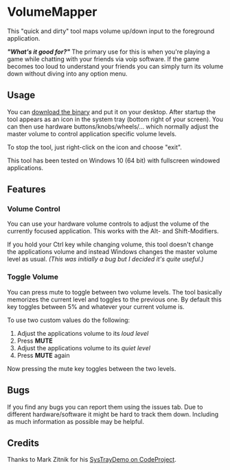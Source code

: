 # VolumeMapper
This "quick and dirty" tool maps volume up/down input to the foreground application.

**_"What's it good for?"_**
The primary use for this is when you're playing a game while chatting with your friends via voip software. If the game becomes too loud to understand your friends you can simply turn its volume down without diving into any option menu.

## Usage
You can [download the binary](https://github.com/seb3sec/VolumeMapper/releases/download/v1.0/VolumeMapper.exe) and put it on your desktop. After startup the tool appears as an icon in the system tray (bottom right of your screen). 
You can then use hardware buttons/knobs/wheels/... which normally adjust the master volume to control application specific volume levels.

To stop the tool, just right-click on the icon and choose "exit".

This tool has been tested on Windows 10 (64 bit) with fullscreen windowed applications. 

## Features

### Volume Control
You can use your hardware volume controls to adjust the volume of the currently focused application. This works with the Alt- and Shift-Modifiers.

If you hold your Ctrl key while changing volume, this tool doesn't change the applications volume and instead Windows changes the master volume level as usual. *(This was initially a bug but I decided it's quite useful.)*

### Toggle Volume
You can press mute to toggle between two volume levels. The tool basically memorizes the current level and toggles to the previous one. By default this key toggles between 5% and whatever your current volume is.

To use two custom values do the following:
1. Adjust the applications volume to its *loud level*
2. Press **MUTE**
3. Adjust the applications volume to its *quiet level*
2. Press **MUTE** again

Now pressing the mute key toggles between the two levels.

## Bugs
If you find any bugs you can report them using the issues tab. Due to different hardware/software it might be hard to track them down. Including as much information as possible may be helpful.

## Credits
Thanks to Mark Zitnik for his [SysTrayDemo on CodeProject](https://www.codeproject.com/Articles/18783/Example-of-a-SysTray-App-in-Win).
